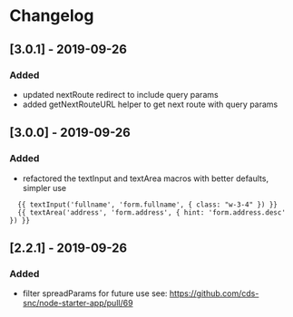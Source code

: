 # Changelog

## [3.0.1] - 2019-09-26
### Added
- updated nextRoute redirect to include query params
- added getNextRouteURL helper to get next route with query params


## [3.0.0] - 2019-09-26
### Added
- refactored the textInput and textArea macros with better defaults, simpler use
```
  {{ textInput('fullname', 'form.fullname', { class: "w-3-4" }) }}
  {{ textArea('address', 'form.address', { hint: 'form.address.desc' }) }}
```


## [2.2.1] - 2019-09-26
### Added
- filter spreadParams for future use 
  see: https://github.com/cds-snc/node-starter-app/pull/69
